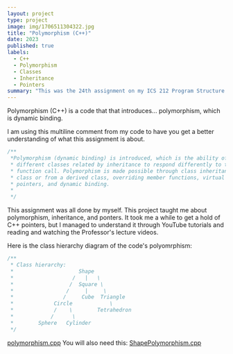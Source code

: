 ```yaml
---
layout: project
type: project
image: img/1706511304322.jpg
title: "Polymorphism (C++)"
date: 2023
published: true
labels:
  - C++
  - Polymorphism
  - Classes
  - Inheritance
  - Pointers
summary: "This was the 24th assignment on my ICS 212 Program Structure class where C and C++ are the coding languages being used, this one uses C++, and the assignment is about polymorphism."
---
```


Polymorphism (C++) is a code that that introduces... polymorphism, which is dynamic binding.  

I am using this multiline comment from my code to have you get a better understanding of what this assignment is about.
```c
/**
 *Polymorphism (dynamic binding) is introduced, which is the ability of objects of 
 * different classes related by inheritance to respond differently to the same member 
 * function call. Polymorphism is made possible through class inheritance from a base 
 * class or from a derived class, overriding member functions, virtual member functions,
 * pointers, and dynamic binding.
 *
 */
```

This assignment was all done by myself. This project taught me about polymorphism, inheritance, and ponters. It took me a while to get a hold of C++ pointers, but I managed to understand it through YouTube tutorials and reading and watching the Professor's lecture videos.

Here is the class hierarchy diagram of the code's polyomrphism:

```c
/**
 * Class hierarchy:
 *                     Shape
 *                   /   |   \
 *                  /  Square \
 *                 /     |     \
 *                /     Cube  Triangle
 *             Circle            \
 *             /    \        Tetrahedron
 *            /      \
 *        Sphere   Cylinder
 */
```
[polymorphism.cpp](https://github.com/waltz-axl-c-tuzon/waltz-axl-c-tuzon.github.io/blob/main/Codes/polymorphism.cpp)
You will also need this:
[ShapePolymorphism.cpp](https://github.com/waltz-axl-c-tuzon/waltz-axl-c-tuzon.github.io/blob/main/Codes/ShapePolymorphism.cpp)
